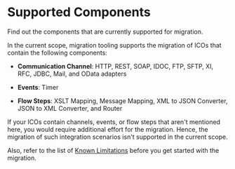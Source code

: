 <!-- loio46b27d1f915c416596403dca244d616a -->

# Supported Components

Find out the components that are currently supported for migration.

In the current scope, migration tooling supports the migration of ICOs that contain the following components:

-   **Communication Channel**: HTTP, REST, SOAP, IDOC, FTP, SFTP, XI, RFC, JDBC, Mail, and OData adapters

-   **Events**: Timer

-   **Flow Steps**: XSLT Mapping, Message Mapping, XML to JSON Converter, JSON to XML Converter, and Router


If your ICOs contain channels, events, or flow steps that aren't mentioned here, you would require additional effort for the migration. Hence, the migration of such integration scenarios isn't supported in the current scope.

Also, refer to the list of [Known Limitations](known-limitations-7a552d4.md) before you get started with the migration.


